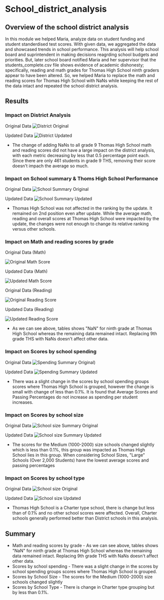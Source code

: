 # School_district_analysis

## Overview of the school district analysis

In this module we helped Maria, analyze data on student funding and student standerdised test scores. With given data, we aggregated the data and showcased trends in school performance. This analysis will help school board and suprintendent in making decisions reagrding school budgets and priorities.
But, later school board notified Maria and her supervisor that the students_complete.csv file shows evidence of academic dishonesty; specifically, reading and math grades for Thomas High School ninth graders appear to have been altered. So, we helped Maria to replace the math and reading scores for Thomas High School with NaNs while keeping the rest of the data intact and repeated the school district analysis.

## Results

### **Impact on District Analysis**

Original Data
![District Original](resources/District%20Original.png)

Updated Data
![District Updated](resources/District%20Updated.png)

- The change of adding NaNs to all grade 9 Thomas High School math and reading scores did not have a large impact on the district analysis, with each metric decreasing by less that 0.5 percentage point each. Since there are only 461 students in grade 9 THS, removing their score doesn't impach the average so much.

### **Impact on School summary & Thoms High School Performance**

Original Data
![School Summary Original](resources/School%20Summary%20Original.png)

Updated Data
![School Summary Updated](resources/School%20Summary%20Updated.png)

- Thomas High School was not affected in the ranking by the update. It remained on 2nd position even after update. While the average math, reading and overall scores at Thomas High School were impacted by the update, the changes were not enough to change its relative ranking versus other schools.

### **Impact on Math and reading scores by grade**

Original Data (Math)

![Original Math Score](resources/original%20math.png)

Updated Data (Math)

![Updated Math Score](resources/update%20math.png)

Original Data (Reading)

![Original Reading Score](resources/original%20reading.png)

Updated Data (Reading)

![Updated Reading Score](resources/update%20reading.png)

- As we can see above, tables shows "NaN" for ninth grade at Thomas High School whereas the remaining data remained intact. Replacing 9th grade THS with NaNs doesn't affect other data.

### **Impact on Scores by school spending**

Original Data
![Spending Summary Original](resources/spending%20original.png))

Updated Data
![Spending Summary Updated](resources/spending%20updated.png)

- There was a slight change in the scores by school spending groups scores where Thomas High School is grouped, however the change is small with change of less than 0.1%. It is found that Average Scores and Passing Percentages do not increase as spending per student increases.

### **Impact on Scores by school size**

Original Data
![School size Summary Original](resources/size%20original.png)

Updated Data
![School size Summary Updated](resources/size%20updated.png)

- The scores for the Medium (1000-2000) size schools changed slightly which is less than 0.1%, this group was impacted as Thomas High School lies in this group. When considering School Sizes, "Large" Schools (Over 2,000 Students) have the lowest average scores and passing percentages

### **Impact on Scores by school type**

Original Data
![School size Original](resources/school%20type%20original.png)

Updated Data
![School size Updated](resources/school%20type%20updated.png)

- Thomas High School is a Charter type school, there is change but less than of 0.1% and no other school scores were affected.
  Overall, Charter schools generally performed better than District schools in this analysis.

## Summary

- Math and reading scores by grade - As we can see above, tables shows "NaN" for ninth grade at Thomas High School whereas the remaining data remained intact. Replacing 9th grade THS with NaNs doesn't affect other data.
- Scores by school spending - There was a slight change in the scores by school spending groups scores where Thomas High School is grouped.
- Scores by School Size - The scores for the Medium (1000-2000) size schools changed slightly
- Scores by School Type - There is change in Charter type grouping but by less than 0.1%.
